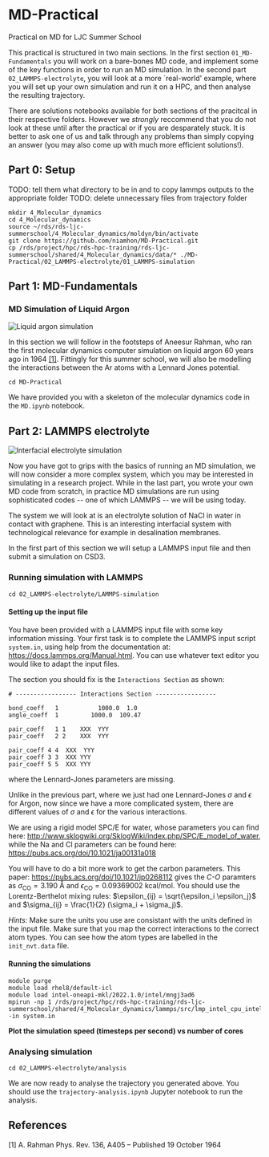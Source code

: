 # MD-Practical
Practical on MD for LJC Summer School

This practical is structured in two main sections. In the first section ```01_MD-Fundamentals``` you will work on a bare-bones MD code, and implement some of the key functions in order to run an MD simulation. In the second part ```02_LAMMPS-electrolyte```, you will look at a more `real-world' example, where you will set up your own simulation and run it on a HPC, and then analyse the resulting trajectory.

There are solutions notebooks available for both sections of the pracitcal in their respective folders. However we _strongly_ reccommend that you do not look at these until after the practical or if you are desparately stuck. It is better to ask one of us and talk through any problems than simply copying an answer (you may also come up with much more efficient solutions!). 

## Part 0: Setup
TODO: tell them what directory to be in and to copy lammps outputs to the appropriate folder
TODO: delete unnecessary files from trajectory folder

```
mkdir 4_Molecular_dynamics
cd 4_Molecular_dynamics
source ~/rds/rds-ljc-summerschool/4_Molecular_dynamics/moldyn/bin/activate
git clone https://github.com/niamhon/MD-Practical.git
cp /rds/project/hpc/rds-hpc-training/rds-ljc-summerschool/shared/4_Molecular_dynamics/data/* ./MD-Practical/02_LAMMPS-electrolyte/01_LAMMPS-simulation
```

## Part 1: MD-Fundamentals

### MD Simulation of Liquid Argon

![Liquid argon simulation](https://github.com/niamhon/MD-Practical/blob/main/01_MD-Fundamentals/argon.jpg)

In this section we will follow in the footsteps of Aneesur Rahman, who ran the first molecular dynamics computer simulation on liquid argon 60 years ago in 1964 [[1]](#1). Fittingly for this summer school, we will also be modelling the interactions between the Ar atoms with a Lennard Jones potential. 

```cd MD-Practical```

We have provided you with a skeleton of the molecular dynamics code in the ```MD.ipynb``` notebook.


## Part 2: LAMMPS electrolyte

![Interfacial electrolyte simulation](https://github.com/niamhon/MD-Practical/blob/main/02_LAMMPS-electrolyte/01_LAMMPS-simulation/nacl_h2o_c.jpg)

Now you have got to grips with the basics of running an MD simulation, we will now consider a more complex system, which you may be interested in simulating in a research project. While in the last part, you wrote your own MD code from scratch, in practice MD simulations are run using sophisticated codes -- one of which LAMMPS -- we will be using today.

The system we will look at is an electrolyte solution of NaCl in water in contact with graphene. This is an interesting interfacial system with technological relevance for example in desalination membranes.

In the first part of this section we will setup a LAMMPS input file and then submit a simulation on CSD3. 

### Running simulation with LAMMPS

```
cd 02_LAMMPS-electrolyte/LAMMPS-simulation
```
#### Setting up the input file

You have been provided with a LAMMPS input file with some key information missing. Your first task is to complete the LAMMPS input script ```system.in```, using help from the documentation at: https://docs.lammps.org/Manual.html. You can use whatever text editor you would like to adapt the input files.

The section you should fix is the ```Interactions Section``` as shown:

```
# ----------------- Interactions Section -----------------

bond_coeff   1           1000.0  1.0 
angle_coeff  1         1000.0  109.47

pair_coeff   1 1    XXX  YYY 
pair_coeff   2 2    XXX  YYY 

pair_coeff 4 4  XXX  YYY 
pair_coeff 3 3  XXX YYY 
pair_coeff 5 5  XXX YYY
```

where the Lennard-Jones parameters are missing.

Unlike in the previous part, where we just had one Lennard-Jones $\sigma$ and $\epsilon$ for Argon, now since we have a more complicated system, there are different values of $\sigma$ and $\epsilon$ for the various interactions. 

We are using a rigid model SPC/E for water, whose parameters you can find here: http://www.sklogwiki.org/SklogWiki/index.php/SPC/E_model_of_water, while the Na and Cl parameters can be found here: https://pubs.acs.org/doi/10.1021/ja00131a018

You will have to do a bit more work to get the carbon parameters. This paper: https://pubs.acs.org/doi/10.1021/jp0268112 gives the _C-O_ paramters as $\sigma_{\mathrm{CO}} = 3.190$ Å and $\epsilon_{\mathrm{CO}} = 0.09369002$ kcal/mol. You should use the Lorentz-Berthelot mixing rules: $\epsilon_{ij} = \sqrt{\epsilon_i \epsilon_j}$ and $\sigma_{ij} = \frac{1}{2} (\sigma_i + \sigma_j)$. 

_Hints:_ Make sure the units you use are consistant with the units defined in the input file. Make sure that you map the correct interactions to the correct atom types. You can see how the atom types are labelled in the `init_nvt.data` file.

#### Running the simulations

```
module purge
module load rhel8/default-icl
module load intel-oneapi-mkl/2022.1.0/intel/mngj3ad6
mpirun -np 1 /rds/project/hpc/rds-hpc-training/rds-ljc-summerschool/shared/4_Molecular_dynamics/lammps/src/lmp_intel_cpu_intelmpi -in system.in
```

**Plot the simulation speed (timesteps per second) vs number of cores**

### Analysing simulation

```cd 02_LAMMPS-electrolyte/analysis```

We are now ready to analyse the trajectory you generated above. You should use the ```trajectory-analysis.ipynb``` Jupyter notebook to run the analysis.

## References
<a id="1">[1]</a> 
A. Rahman
Phys. Rev. 136, A405 – Published 19 October 1964
